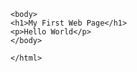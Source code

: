 <!doctype html>
<hmtl lang="en">
    <head>
        <title>Lab 1 Demo</title>
        <meta charset="utf-8">
    </head>
    
    <body>
    <h1>My First Web Page</h1>
    <p>Hello World</p>
    </body>
    
    </html>
